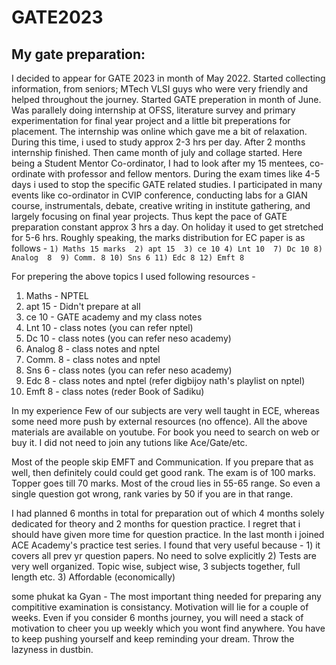 # GATE2023
## My gate preparation:

I decided to appear for GATE 2023 in month of May 2022. Started collecting information, from seniors; MTech VLSI guys who were very friendly and helped throughout the journey. Started GATE preperation in month of June. Was parallely doing internship at OFSS, literature survey and primary experimentation for final year project and a little bit preperations for placement. The internship was online which gave me a bit of relaxation. During this time, i used to study approx 2-3 hrs per day. After 2 months internship finished. Then came month of july and collage started. Here being a Student Mentor Co-ordinator, I had to look after my 15 mentees, co-ordinate with professor and fellow mentors. During the exam times like 4-5 days i used to stop the specific GATE related studies. I participated in many events like co-ordinator in CVIP conference, conducting labs for a GIAN course, instrumentals, debate, creative writing in institute gathering, and largely focusing on final year projects. Thus kept the pace of GATE preparation constant approx 3 hrs a day. On holiday it used to get stretched for 5-6 hrs. 
Roughly speaking, the marks distribution for EC paper is as follows - 
``1) Maths 15 marks 
2) apt 15 
3) ce 10
4) Lnt 10 
7) Dc 10
8) Analog  8 
9) Comm. 8
10) Sns 6
11) Edc 8
12) Emft 8``

For prepering the above topics I used following resources - 
1) Maths - NPTEL
2) apt 15 - Didn't prepare at all
3) ce 10 - GATE academy and my class notes
4) Lnt 10 - class notes (you can refer nptel)
5) Dc 10 - class notes (you can refer neso academy)
6) Analog  8 - class notes and nptel
7) Comm. 8 - class notes and nptel
8) Sns 6 - class notes (you can refer neso academy)
9) Edc 8 - class notes and nptel (refer digbijoy nath's playlist on nptel)
10) Emft 8 - class notes (reder Book of Sadiku) 

In my experience Few of our subjects are very well taught in ECE, whereas some need more push by external resources (no offence). All the above materials are available on youtube. For book you need to search on web or buy it. I did not need to join any tutions like Ace/Gate/etc.  

Most of the people skip EMFT and Communication. If you prepare that as well, then definitely could could get good rank. The exam is of 100 marks. Topper goes till 70 marks. Most of the croud lies in 55-65 range. So even a single question got wrong, rank varies by 50 if you are in that range.

I had planned 6 months in total for preparation out of which 4 months solely dedicated for theory and 2 months for question practice. I regret that i should have given more time for question practice. In the last month i joined ACE Academy's practice test series. I found that very useful because - 1) it covers all prev yr question papers. No need to solve explicitly 2) Tests are very well organized. Topic wise, subject wise, 3 subjects together, full length etc. 3) Affordable (economically)

some phukat ka Gyan -
The most important thing needed for preparing any compititive examination is consistancy. Motivation will lie for a couple of weeks. Even if you consider 6 months journey, you will need a stack of motivation to cheer you up weekly which you wont find anywhere. You have to keep pushing yourself and keep reminding your dream. Throw the lazyness in dustbin. 
